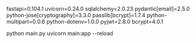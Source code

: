 fastapi=0.104.1 uvicorn=0.24.0 sqlalchemy=2.0.23 pydantic[email]=2.5.0 python-jose[cryptography]=3.3.0 passlib[bcrypt]=1.7.4 python-multipart=0.0.6 python-dotenv=1.0.0 pyjwt=2.8.0 bcrypt=4.0.1

python main.py
uvicorn main:app --reload
